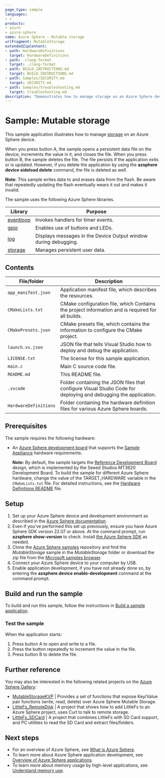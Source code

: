 ```yaml
---
page_type: sample
languages:
- c
products:
- azure
- azure-sphere
name: Azure Sphere – Mutable storage
urlFragment: MutableStorage
extendedZipContent:
- path: HardwareDefinitions
  target: HardwareDefinitions
- path: .clang-format
  target: .clang-format
- path: BUILD_INSTRUCTIONS.md
  target: BUILD_INSTRUCTIONS.md
- path: Samples/SECURITY.md
  target: SECURITY.md
- path: Samples/troubleshooting.md
  target: troubleshooting.md
description: "Demonstrates how to manage storage on an Azure Sphere device."
---
```


# Sample: Mutable storage

This sample application illustrates how to manage [storage](https://docs.microsoft.com/azure-sphere/app-development/storage) on an Azure Sphere device.

When you press button A, the sample opens a persistent data file on the device, increments the value in it, and closes the file. When you press button B, the sample deletes the file. The file persists if the application exits or is updated. However, if you delete the application by using the **azsphere device sideload delete** command, the file is deleted as well.

**Note:** This sample writes data to and erases data from the flash. Be aware that repeatedly updating the flash eventually wears it out and makes it invalid.

The sample uses the following Azure Sphere libraries.

| Library   | Purpose  |
|-----------|----------|
| [eventloop](https://docs.microsoft.com/azure-sphere/reference/applibs-reference/applibs-eventloop/eventloop-overview) | Invokes handlers for timer events. |
| [gpio](https://docs.microsoft.com/azure-sphere/reference/applibs-reference/applibs-gpio/gpio-overview) | Enables use of buttons and LEDs. |
| [log](https://docs.microsoft.com/azure-sphere/reference/applibs-reference/applibs-log/log-overview) | Displays messages in the Device Output window during debugging. |
| [storage](https://docs.microsoft.com/azure-sphere/reference/applibs-reference/applibs-storage/storage-overview) | Manages persistent user data. |

## Contents

| File/folder           | Description |
|-----------------------|-------------|
| `app_manifest.json`   | Application manifest file, which describes the resources. |
| `CMakeLists.txt`      | CMake configuration file, which Contains the project information and is required for all builds. |
| `CMakePresets.json`   | CMake presets file, which contains the information to configure the CMake project. |
| `launch.vs.json`      | JSON file that tells Visual Studio how to deploy and debug the application. |
| `LICENSE.txt`         | The license for this sample application. |
| `main.c`              | Main C source code file. |
| `README.md`           | This README file. |
| `.vscode`             | Folder containing the JSON files that configure Visual Studio Code for deploying and debugging the application. |
| `HardwareDefinitions` | Folder containing the hardware definition files for various Azure Sphere boards. |

## Prerequisites

The sample requires the following hardware:

- An [Azure Sphere development board](https://aka.ms/azurespheredevkits) that supports the [Sample Appliance](../../HardwareDefinitions) hardware requirements.

   **Note:** By default, the sample targets the [Reference Development Board](https://docs.microsoft.com/azure-sphere/hardware/mt3620-reference-board-design) design, which is implemented by the Seeed Studios MT3620 Development Board. To build the sample for different Azure Sphere hardware, change the value of the TARGET_HARDWARE variable in the `CMakeLists.txt` file. For detailed instructions, see the [Hardware Definitions README](../../HardwareDefinitions/README.md) file.

## Setup

1. Set up your Azure Sphere device and development environment as described in the [Azure Sphere documentation](https://docs.microsoft.com/azure-sphere/install/overview).
1. Even if you've performed this set up previously, ensure you have Azure Sphere SDK version 22.07 or above. At the command prompt, run **azsphere show-version** to check. Install [the Azure Sphere SDK](https://docs.microsoft.com/azure-sphere/install/install-sdk) as needed.
1. Clone the [Azure Sphere samples](https://github.com/Azure/azure-sphere-samples) repository and find the *MutableStorage* sample in the *MutableStorage* folder or download the zip file from the [Microsoft samples browser](https://docs.microsoft.com/samples/azure/azure-sphere-samples/mutablestorage/).
1. Connect your Azure Sphere device to your computer by USB.
1. Enable application development, if you have not already done so, by entering the **azsphere device enable-development** command at the command prompt.

## Build and run the sample

To build and run this sample, follow the instructions in [Build a sample application](../../BUILD_INSTRUCTIONS.md).

### Test the sample

When the application starts:

1. Press button A to open and write to a file.
1. Press the button repeatedly to increment the value in the file.
1. Press button B to delete the file.

## Further reference
You may also be interested in the following related projects on the [Azure Sphere Gallery](https://github.com/Azure/azure-sphere-gallery):

- [MutableStorageKVP](https://github.com/Azure/azure-sphere-gallery/blob/main/MutableStorageKVP) | Provides a set of functions that expose Key/Value pair functions (write, read, delete) over Azure Sphere Mutable Storage.
- [LittleFs_RemoteDisk](https://github.com/Azure/azure-sphere-gallery/tree/main/LittleFs_RemoteDisk) | A project that shows how to add LittleFs to an Azure Sphere project, uses Curl to talk to remote storage.
- [LittleFs_SDCard](https://github.com/Azure/azure-sphere-gallery/tree/main/LittleFs_SDCard) | A project that combines LittleFs with SD Card support, and PC utilities to read the SD Card and extract files/folders.

## Next steps

- For an overview of Azure Sphere, see [What is Azure Sphere](https://docs.microsoft.com/azure-sphere/product-overview/what-is-azure-sphere).
- To learn more about Azure Sphere application development, see [Overview of Azure Sphere applications](https://docs.microsoft.com/azure-sphere/app-development/applications-overview).
- To learn more about memory usage by high-level applications, see [Understand memory use](https://docs.microsoft.com/azure-sphere/app-development/application-memory-usage).
